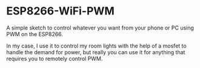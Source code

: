 # ESP8266-WiFi-PWM
A simple sketch to control whatever you want from your phone or PC using PWM on the ESP8266.

In my case, I use it to control my room lights with the help of a mosfet to handle the demand for power, but really you can use it for anything that requires you to remotely control PWM.

